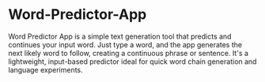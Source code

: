 # Word-Predictor-App
Word Predictor App is a simple text generation tool that predicts and continues your input word. Just type a word, and the app generates the next likely word to follow, creating a continuous phrase or sentence. It's a lightweight, input-based predictor ideal for quick word chain generation and language experiments.
